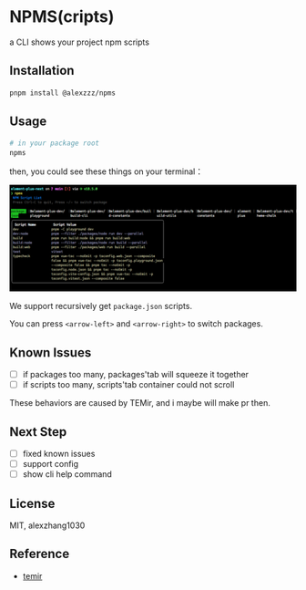 # NPMS(cripts)

a CLI shows your project npm scripts

## Installation

```bash
pnpm install @alexzzz/npms
```

## Usage

```bash
# in your package root
npms
```

then, you could see these things on your terminal：

![usage](screenshots/usage-1.png)

We support recursively get `package.json` scripts.

You can press `<arrow-left>` and `<arrow-right>` to switch packages.

## Known Issues

- [ ] if packages too many, packages'tab will squeeze it together
- [ ] if scripts too many, scripts'tab container could not scroll

These behaviors are caused by TEMir, and i maybe will make pr then.

## Next Step

- [ ] fixed known issues
- [ ] support config
- [ ] show cli help command

## License

MIT, alexzhang1030

## Reference

- [temir](https://github.com/webfansplz/temir)

